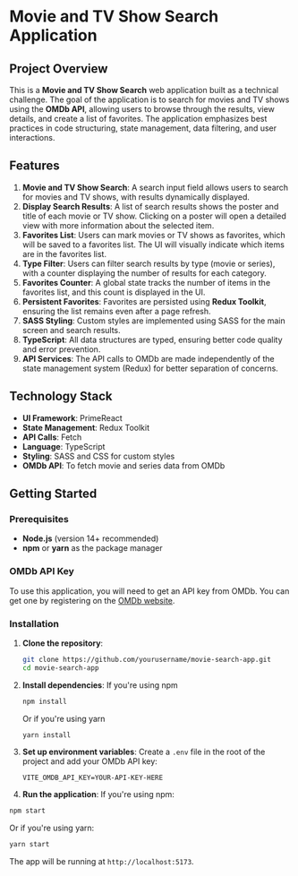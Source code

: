 # Movie and TV Show Search Application

## Project Overview

This is a **Movie and TV Show Search** web application built as a technical challenge. The goal of the application is to search for movies and TV shows using the **OMDb API**, allowing users to browse through the results, view details, and create a list of favorites. The application emphasizes best practices in code structuring, state management, data filtering, and user interactions.

## Features

1. **Movie and TV Show Search**: A search input field allows users to search for movies and TV shows, with results dynamically displayed.
2. **Display Search Results**: A list of search results shows the poster and title of each movie or TV show. Clicking on a poster will open a detailed view with more information about the selected item.
3. **Favorites List**: Users can mark movies or TV shows as favorites, which will be saved to a favorites list. The UI will visually indicate which items are in the favorites list.
4. **Type Filter**: Users can filter search results by type (movie or series), with a counter displaying the number of results for each category.
5. **Favorites Counter**: A global state tracks the number of items in the favorites list, and this count is displayed in the UI.
6. **Persistent Favorites**: Favorites are persisted using **Redux Toolkit**, ensuring the list remains even after a page refresh.
7. **SASS Styling**: Custom styles are implemented using SASS for the main screen and search results.
8. **TypeScript**: All data structures are typed, ensuring better code quality and error prevention.
9. **API Services**: The API calls to OMDb are made independently of the state management system (Redux) for better separation of concerns.

## Technology Stack

- **UI Framework**: PrimeReact
- **State Management**: Redux Toolkit
- **API Calls**: Fetch
- **Language**: TypeScript
- **Styling**: SASS and CSS for custom styles
- **OMDb API**: To fetch movie and series data from OMDb

## Getting Started

### Prerequisites

- **Node.js** (version 14+ recommended)
- **npm** or **yarn** as the package manager

### OMDb API Key

To use this application, you will need to get an API key from OMDb. You can get one by registering on the [OMDb website](http://www.omdbapi.com/).

### Installation

1. **Clone the repository**:

   ```bash
   git clone https://github.com/yourusername/movie-search-app.git
   cd movie-search-app

   ```

2. **Install dependencies**: If you're using npm
   ```bash
   npm install
   ```
   Or if you're using yarn
   ```bash
   yarn install
   ```
3. **Set up environment variables**: Create a `.env` file in the root of the project and add your OMDb API key:

   ```
   VITE_OMDB_API_KEY=YOUR-API-KEY-HERE

   ```

4. **Run the application**: If you're using npm:

```bash
npm start
```

Or if you're using yarn:

```bash
yarn start
```

The app will be running at `http://localhost:5173`.
